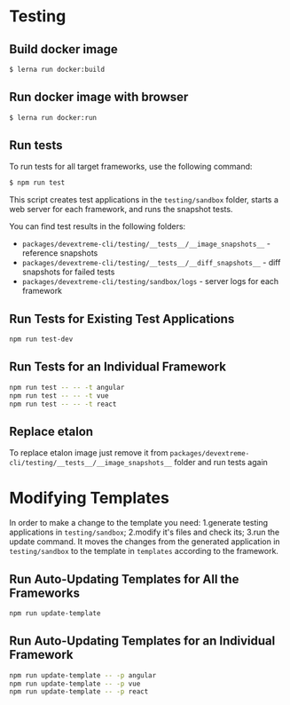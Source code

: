 # Testing

## Build docker image 
```sh
$ lerna run docker:build
```

## Run docker image with browser
```sh
$ lerna run docker:run
```

## Run tests 

To run tests for all target frameworks, use the following command:

```sh
$ npm run test
```

This script creates test applications in the `testing/sandbox` folder, starts a web server for each framework, and runs the snapshot tests.

You can find test results in the following folders:

- `packages/devextreme-cli/testing/__tests__/__image_snapshots__` - reference snapshots
- `packages/devextreme-cli/testing/__tests__/__diff_snapshots__` - diff snapshots for failed tests
- `packages/devextreme-cli/testing/sandbox/logs` - server logs for each framework

## Run Tests for Existing Test Applications

```sh
npm run test-dev
```

## Run Tests for an Individual Framework

```sh
npm run test -- -- -t angular
npm run test -- -- -t vue
npm run test -- -- -t react
```

## Replace etalon

To replace etalon image just remove it from `packages/devextreme-cli/testing/__tests__/__image_snapshots__` folder and run tests again

# Modifying Templates

In order to make a change to the template you need:
1.generate testing applications in `testing/sandbox`;
2.modify it's files and check its;
3.run the update command.
It moves the changes from the generated application in `testing/sandbox` to the template in `templates` according to the framework.

## Run Auto-Updating Templates for All the Frameworks

```sh
npm run update-template
```

## Run Auto-Updating Templates for an Individual Framework

```sh
npm run update-template -- -p angular
npm run update-template -- -p vue
npm run update-template -- -p react
```
